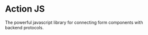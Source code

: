 Action JS
==============================

The powerful javascript library for connecting form components with backend protocols.


